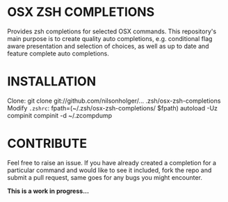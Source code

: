 OSX ZSH COMPLETIONS
===================
Provides zsh completions for selected OSX commands. This repository's main
purpose is to create quality auto completions, e.g. conditional flag aware
presentation and selection of choices, as well as up to date and feature
complete auto completions.

INSTALLATION
============
Clone:
	git clone git://github.com/nilsonholger/... .zsh/osx-zsh-completions
Modify `.zshrc`:
	fpath=(~/.zsh/osx-zsh-completions/ $fpath)
	autoload -Uz compinit
	compinit -d ~/.zcompdump

CONTRIBUTE
==========
Feel free to raise an issue. If you have already created a completion for a
particular command and would like to see it included, fork the repo and submit
a pull request, same goes for any bugs you might encounter.

**This is a work in progress...**
